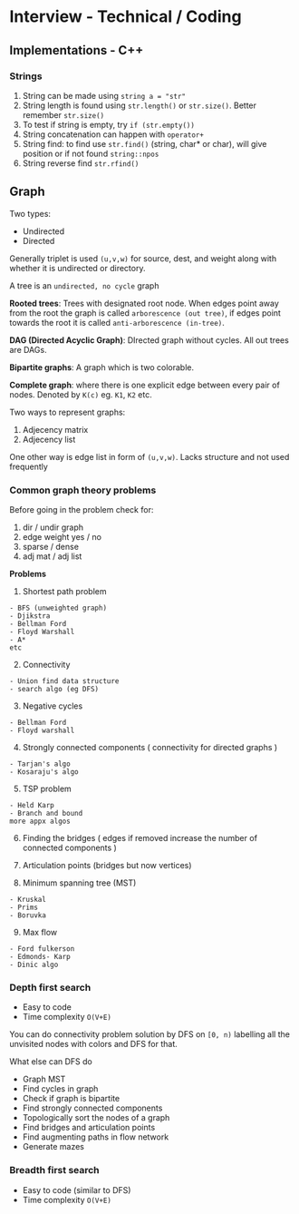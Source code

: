 # Interview - Technical / Coding

## Implementations - C++
### Strings
1. String can be made using `string a = "str"`
2. String length is found using `str.length()` or `str.size()`. Better remember `str.size()`
3. To test if string is empty, try `if (str.empty())`
4. String concatenation can happen with `operator+`
5. String find: to find use `str.find()` (string, char\* or char), will give position or if not found `string::npos`
6. String reverse find `str.rfind()`
 

## Graph
Two types:
- Undirected
- Directed

Generally triplet is used `(u,v,w)` for source, dest, and weight along with whether it is undirected or directory.

A tree is an `undirected, no cycle` graph

**Rooted trees**: Trees with designated root node.
When edges point away from the root the graph is called `arborescence (out tree)`, if edges point towards the root it is called `anti-arborescence (in-tree)`.

**DAG (Directed Acyclic Graph)**: DIrected graph without cycles.
All out trees are DAGs.

**Bipartite graphs**: A graph which is two colorable. 

**Complete graph**: where there is one explicit edge between every pair of nodes. Denoted by `K(c)` eg. `K1`, `K2` etc.

Two ways to represent graphs:
1. Adjecency matrix
2. Adjecency list

One other way is edge list in form of `(u,v,w)`. Lacks structure and not used frequently

### Common graph theory problems
Before going in the problem check for:
1. dir / undir graph
2. edge weight yes / no
3. sparse / dense
4. adj mat / adj list

**Problems**
1. Shortest path problem
```
- BFS (unweighted graph)
- Djikstra
- Bellman Ford
- Floyd Warshall
- A*
etc
```

2. Connectivity
```
- Union find data structure
- search algo (eg DFS)
```

3. Negative cycles
```
- Bellman Ford
- Floyd warshall
```

4. Strongly connected components ( connectivity for directed graphs )
```
- Tarjan's algo
- Kosaraju's algo
```

5. TSP problem
```
- Held Karp
- Branch and bound
more appx algos
```

6. Finding the bridges ( edges if removed increase the number of connected components )

7. Articulation points (bridges but now vertices)

8. Minimum spanning tree (MST)
```
- Kruskal
- Prims
- Boruvka
```

9. Max flow
```
- Ford fulkerson
- Edmonds- Karp
- Dinic algo
```

### Depth first search
- Easy to code
- Time complexity `O(V+E)`

You can do connectivity problem solution by DFS on `[0, n)` labelling all the unvisited nodes with colors and DFS for that.

What else can DFS do
- Graph MST
- Find cycles in graph
- Check if graph is bipartite
- Find strongly connected components
- Topologically sort the nodes of a graph
- Find bridges and articulation points
- Find augmenting paths in flow network
- Generate mazes

### Breadth first search
- Easy to code (similar to DFS)
- Time complexity `O(V+E)`


